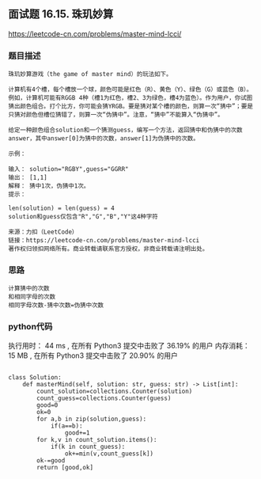 ## 面试题 16.15. 珠玑妙算


https://leetcode-cn.com/problems/master-mind-lcci/


### 题目描述

```
珠玑妙算游戏（the game of master mind）的玩法如下。

计算机有4个槽，每个槽放一个球，颜色可能是红色（R）、黄色（Y）、绿色（G）或蓝色（B）。例如，计算机可能有RGGB 4种（槽1为红色，槽2、3为绿色，槽4为蓝色）。作为用户，你试图猜出颜色组合。打个比方，你可能会猜YRGB。要是猜对某个槽的颜色，则算一次“猜中”；要是只猜对颜色但槽位猜错了，则算一次“伪猜中”。注意，“猜中”不能算入“伪猜中”。

给定一种颜色组合solution和一个猜测guess，编写一个方法，返回猜中和伪猜中的次数answer，其中answer[0]为猜中的次数，answer[1]为伪猜中的次数。

示例：

输入： solution="RGBY",guess="GGRR"
输出： [1,1]
解释： 猜中1次，伪猜中1次。
提示：

len(solution) = len(guess) = 4
solution和guess仅包含"R","G","B","Y"这4种字符

来源：力扣（LeetCode）
链接：https://leetcode-cn.com/problems/master-mind-lcci
著作权归领扣网络所有。商业转载请联系官方授权，非商业转载请注明出处。

```



### 思路

```
计算猜中的次数
和相同字母的次数
相同字母次数-猜中次数=伪猜中次数
```



### python代码
执行用时：
44 ms
, 在所有 Python3 提交中击败了
36.19%
的用户
内存消耗：
15 MB
, 在所有 Python3 提交中击败了
20.90%
的用户
```

class Solution:
    def masterMind(self, solution: str, guess: str) -> List[int]:
        count_solution=collections.Counter(solution)
        count_guess=collections.Counter(guess)
        good=0
        ok=0
        for a,b in zip(solution,guess):
            if(a==b):
                good+=1
        for k,v in count_solution.items():
            if(k in count_guess):
                ok+=min(v,count_guess[k])
        ok-=good
        return [good,ok]

```

